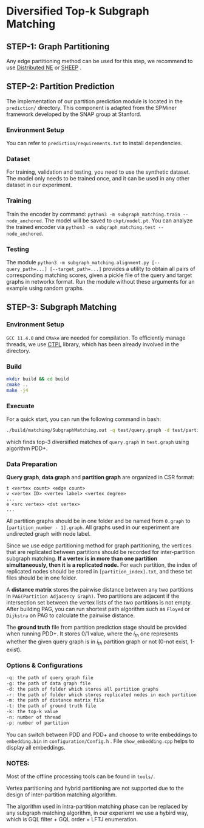 # Diversified Top-k Subgraph Matching

## STEP-1: Graph Partitioning

Any edge partitioning method can be used for this step, we recommend to use [Distributed NE](https://github.com/masatoshihanai/DistributedNE) or [SHEEP](https://github.com/dmargo/sheep) .

## STEP-2: Partition Prediction

The implementation of our partition prediction module is located in the `prediction/` directory. This component is adapted from the SPMiner framework developed by the SNAP group at Stanford. 

### Environment Setup

You can refer to `prediction/requirements.txt` to install dependencies.

### Dataset

For training, validation and testing, you need to use the synthetic dataset. The model only needs to be trained once, and it can be used in any other dataset in our experiment.

### Training

Train the encoder by command: `python3 -m subgraph_matching.train --node_anchored`. The model will be saved to `ckpt/model.pt`. You can analyze the trained encoder via `python3 -m subgraph_matching.test --node_anchored`.

### Testing

The module `python3 -m subgraph_matching.alignment.py [--query_path=...] [--target_path=...]` provides a utility to obtain all pairs of corresponding matching scores, given a pickle file of the query and target graphs in networkx format. Run the module without these arguments for an example using random graphs. 

## STEP-3: Subgraph Matching

### Environment Setup

`GCC 11.4.0` and `CMake` are needed for compilation. To efficiently manage threads, we use [CTPL](https://github.com/vit-vit/ctpl) library, which has been already involved in the directory.

### Build

```bash
mkdir build && cd build
cmake ..
make -j4
```

### Execuate

For a quick start, you can run the following command in bash:

```bash
./build/matching/SubgraphMatching.out -q test/query.graph -d test/partitions/ -n 4 -k 3 -g test/test.graph -p 3 -m test/distance_matrix.txt -t test/ground_truth.txt -r test/node_replica/
```

which finds top-3 diversified matches of `query.graph` in `test.graph` using algorithm PDD+.

### Data Preparation

**Query graph**, **data graph** and **partition graph** are organized in CSR format:

``` 
t <vertex count> <edge count>
v <vertex ID> <vertex label> <vertex degree>
...
e <src vertex> <dst vertex>
...
```

All partition graphs should be in one folder and be named from `0.graph` to `[partition_number - 1].graph`. All graphs used in our experiment are undirected graph with node label.

Since we use edge partitioning method for graph partitioning, the vertices that are replicated between partitions should be recorded for inter-partition subgraph matching. **If a vertex is in more than one partition simultaneously, then it is a replicated node.** For each partition, the index of replicated nodes should be stored in `[partition_index].txt`, and these txt files should be in one folder.

A **distance matrix** stores the pairwise distance between any two partitions in `PAG(Partition Adjacency Graph)`. Two partitions are adjacent if the intersection set between the vertex lists of the two partitions is not empty. After building PAG, you can run shortest path algorithm such as `Floyed` or `Dijkstra` on PAG to calculate the pairwise distance.

The **ground truth** file from partition prediction stage should be provided when running PDD+. It stores 0/1 value, where the $i_{th}$ one represents whether the given query graph is in $i_{th}$ partition graph or not (0-not exist, 1-exist).

### Options & Configurations

```bash
-q: the path of query graph file
-g: the path of data graph file
-d: the path of folder which stores all partition graphs
-r: the path of folder which stores replicated nodes in each partition
-m: the path of distance matrix file
-t: the path of ground truth file
-k: the top-k value
-n: number of thread
-p: number of partition
```

You can switch between PDD and PDD+ and choose to write embeddings to `embedding.bin` in `configuration/Config.h` . File `show_embedding.cpp` helps to display all embeddings.

### NOTES:

Most of the offline processing tools can be found in `tools/`.

Vertex partitioning and hybrid partitioning are not supported due to the design of inter-partition matching algorithm.

The algorithm used in intra-partition matching phase can be replaced by any subgraph matching algorithm, in our experiemt we use a hybird way, which is GQL filter + GQL order + LFTJ  enumeration. 

